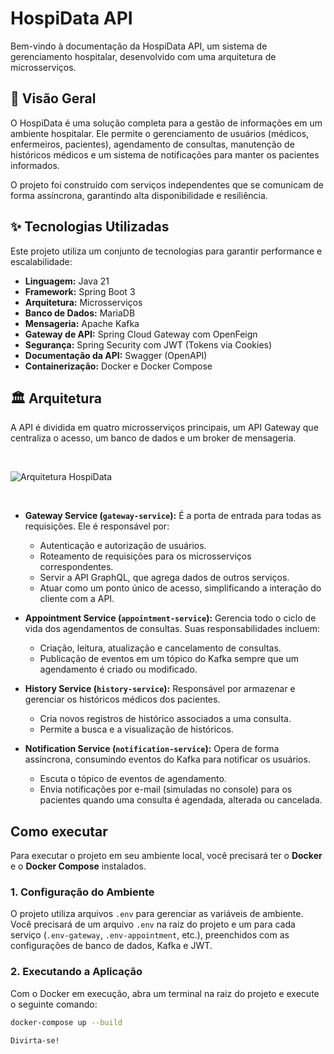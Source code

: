 # HospiData API

Bem-vindo à documentação da HospiData API, um sistema de gerenciamento hospitalar, desenvolvido com uma arquitetura de microsserviços.

## 📝 Visão Geral

O HospiData é uma solução completa para a gestão de informações em um ambiente hospitalar. Ele permite o gerenciamento de usuários (médicos, enfermeiros, pacientes), agendamento de consultas, manutenção de históricos médicos e um sistema de notificações para manter os pacientes informados.

O projeto foi construído com serviços independentes que se comunicam de forma assíncrona, garantindo alta disponibilidade e resiliência.

## ✨ Tecnologias Utilizadas

Este projeto utiliza um conjunto de tecnologias para garantir performance e escalabilidade:

* **Linguagem:** Java 21
* **Framework:** Spring Boot 3
* **Arquitetura:** Microsserviços
* **Banco de Dados:** MariaDB
* **Mensageria:** Apache Kafka
* **Gateway de API:** Spring Cloud Gateway com OpenFeign
* **Segurança:** Spring Security com JWT (Tokens via Cookies)
* **Documentação da API:** Swagger (OpenAPI)
* **Containerização:** Docker e Docker Compose

## 🏛️ Arquitetura

A API é dividida em quatro microsserviços principais, um API Gateway que centraliza o acesso, um banco de dados e um broker de mensageria.

<br>

![Arquitetura HospiData](https://i.imgur.com/8V5Y9n4.png)

<br>

* **Gateway Service (`gateway-service`):** É a porta de entrada para todas as requisições. Ele é responsável por:
    * Autenticação e autorização de usuários.
    * Roteamento de requisições para os microsserviços correspondentes.
    * Servir a API GraphQL, que agrega dados de outros serviços.
    * Atuar como um ponto único de acesso, simplificando a interação do cliente com a API.

* **Appointment Service (`appointment-service`):** Gerencia todo o ciclo de vida dos agendamentos de consultas. Suas responsabilidades incluem:
    * Criação, leitura, atualização e cancelamento de consultas.
    * Publicação de eventos em um tópico do Kafka sempre que um agendamento é criado ou modificado.

* **History Service (`history-service`):** Responsável por armazenar e gerenciar os históricos médicos dos pacientes.
    * Cria novos registros de histórico associados a uma consulta.
    * Permite a busca e a visualização de históricos.

* **Notification Service (`notification-service`):** Opera de forma assíncrona, consumindo eventos do Kafka para notificar os usuários.
    * Escuta o tópico de eventos de agendamento.
    * Envia notificações por e-mail (simuladas no console) para os pacientes quando uma consulta é agendada, alterada ou cancelada.

## Como executar

Para executar o projeto em seu ambiente local, você precisará ter o **Docker** e o **Docker Compose** instalados.

### 1. Configuração do Ambiente

O projeto utiliza arquivos `.env` para gerenciar as variáveis de ambiente. Você precisará de um arquivo `.env` na raiz do projeto e um para cada serviço (`.env-gateway`, `.env-appointment`, etc.), preenchidos com as configurações de banco de dados, Kafka e JWT.

### 2. Executando a Aplicação

Com o Docker em execução, abra um terminal na raiz do projeto e execute o seguinte comando:

```bash
docker-compose up --build

Divirta-se!
